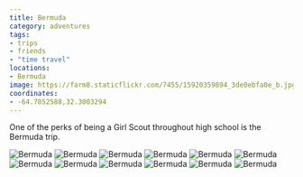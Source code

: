 ```yaml
---
title: Bermuda
category: adventures
tags:
- trips
- friends
- "time travel"
locations:
- Bermuda
image: https://farm8.staticflickr.com/7455/15920359894_3de0ebfa0e_b.jpg
coordinates:
- -64.7852588,32.3003294
---
```


One of the perks of being a Girl Scout throughout high school is the Bermuda trip.

<div class="photos">
<img src="https://farm9.staticflickr.com/8563/16355458420_b7a3075928_b.jpg" class="img-half" alt="Bermuda">
<img src="https://farm8.staticflickr.com/7339/16357039757_44d9208746_b.jpg" class="img-half" alt="Bermuda">
<img src="https://farm8.staticflickr.com/7392/16355457540_439db478f9_b.jpg"  alt="Bermuda">
<img src="https://farm8.staticflickr.com/7451/16541229341_000754a8f5_b.jpg" class="img-half" alt="Bermuda">
<img src="https://farm8.staticflickr.com/7336/16356650709_b610c1e007_b.jpg" class="img-half" alt="Bermuda">
<img src="https://farm9.staticflickr.com/8595/15920361404_de70cc5f31_b.jpg"  alt="Bermuda">
<img src="https://farm9.staticflickr.com/8586/16356650019_cc3d6631e9_b.jpg" class="img-half" alt="Bermuda">
<img src="https://farm9.staticflickr.com/8632/16356649669_18121664de_b.jpg" class="img-half" alt="Bermuda">
<img src="https://farm8.staticflickr.com/7290/15922733863_7dee0bfb4d_b.jpg" class="img-half" alt="Bermuda">
<img src="https://farm8.staticflickr.com/7306/16542954175_6a08cf1cf1_b.jpg" class="img-half" alt="Bermuda">
<img src="https://farm8.staticflickr.com/7455/15920359894_3de0ebfa0e_b.jpg" class="img-half" alt="Bermuda">
<img src="https://farm8.staticflickr.com/7424/15922732823_e2b743e37e_b.jpg" class="img-half" alt="Bermuda">
</div>
